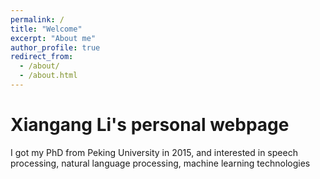 ```yaml
---
permalink: /
title: "Welcome"
excerpt: "About me"
author_profile: true
redirect_from: 
  - /about/
  - /about.html
---
```

Xiangang Li's personal webpage
======

I got my PhD from Peking University in 2015, and interested in speech processing, natural language processing, machine learning technologies
